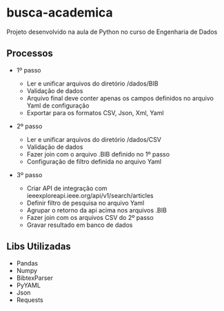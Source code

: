# busca-academica
Projeto desenvolvido na aula de Python no curso de Engenharia de Dados

Processos
---------
- 1º passo
    - Ler e unificar arquivos do diretório /dados/BIB   
    - Validação de dados
    - Arquivo final deve conter apenas os campos definidos no arquivo Yaml de configuração
    - Exportar para os formatos CSV, Json, Xml, Yaml

- 2º passo
    - Ler e unificar arquivos do diretório /dados/CSV
    - Validação de dados
    - Fazer join com o arquivo .BIB definido no 1º passo
    - Configuração de filtro definida no arquivo Yaml

- 3º passo
    - Criar API de integração com ieeexploreapi.ieee.org/api/v1/search/articles
    - Definir filtro de pesquisa no arquivo Yaml
    - Agrupar o retorno da api acima nos arquivos .BIB
    - Fazer join com os arquivos CSV do 2º passo
    - Gravar resultado em banco de dados

Libs Utilizadas
--------------
- Pandas
- Numpy
- BibtexParser
- PyYAML
- Json
- Requests


